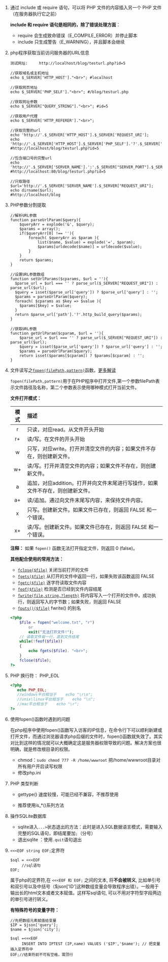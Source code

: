 1. 通过 include 或 require 语句，可以将 PHP 文件的内容插入另一个 PHP 文件（在服务器执行它之前）

    **include 和 require 语句是相同的，除了错误处理方面**：

    -  require 会生成致命错误（E_COMPILE_ERROR）并停止脚本
    -  include 只生成警告（E_WARNING），并且脚本会继续

2. php程序获取当前访问服务器的URL信息

    ```
    测试网址:     http://localhost/blog/testurl.php?id=5

   //获取域名或主机地址 
   echo $_SERVER['HTTP_HOST']."<br>"; #localhost

   //获取网页地址 
   echo $_SERVER['PHP_SELF']."<br>"; #/blog/testurl.php

   //获取网址参数 
   echo $_SERVER["QUERY_STRING"]."<br>"; #id=5

   //获取用户代理 
   echo $_SERVER['HTTP_REFERER']."<br>"; 

   //获取完整的url
   echo 'http://'.$_SERVER['HTTP_HOST'].$_SERVER['REQUEST_URI'];
   echo 'http://'.$_SERVER['HTTP_HOST'].$_SERVER['PHP_SELF'].'?'.$_SERVER['QUERY_STRING'];
   #http://localhost/blog/testurl.php?id=5

   //包含端口号的完整url
   echo 'http://'.$_SERVER['SERVER_NAME'].':'.$_SERVER["SERVER_PORT"].$_SERVER["REQUEST_URI"]; 
   #http://localhost:80/blog/testurl.php?id=5

   //只取路径
   $url='http://'.$_SERVER['SERVER_NAME'].$_SERVER["REQUEST_URI"]; 
   echo dirname($url);
   #http://localhost/blog

    ```

3. PHP参数分割提取

   ```
   //解析URL参数
   function parseUrlParam($query){
       $queryArr = explode('&', $query);
       $params = array();
       if($queryArr[0] !== ''){
           foreach( $queryArr as $param ){
               list($name, $value) = explode('=', $param);
               $params[urldecode($name)] = urldecode($value);
           }       
       }
       return $params;
   }

   //设置URL参数数组
   function setUrlParams($cparams, $url = ''){
     $parse_url = $url === '' ? parse_url($_SERVER["REQUEST_URI"]) : parse_url($url);
     $query = isset($parse_url['query']) ? $parse_url['query'] : '';
     $params = parseUrlParam($query);
     foreach( $cparams as $key => $value ){
       $params[$key] = $value;
     }
     return $parse_url['path'].'?'.http_build_query($params);
   }

   //获取URL参数
   function getUrlParam($cparam, $url = ''){
       $parse_url = $url === '' ? parse_url($_SERVER["REQUEST_URI"]) : parse_url($url);
       $query = isset($parse_url['query']) ? $parse_url['query'] : '';
       $params = parseUrlParam($query);
       return isset($params[$cparam]) ? $params[$cparam] : '';
   }
   ```

3. 文件读写之[`fopen(filePath,pattern)`](https://www.runoob.com/php/func-filesystem-fopen.html)函数。[更多解读](https://www.runoob.com/php/php-ref-filesystem.html)

    `fopen(filePath,pattern)`用于在PHP程序中打开文件,第一个参数filePath表示文件路径及名称，第二个参数表示使用哪种模式打开当前文件。

    **文件打开模式：**

    | 模式 | 描述 |
    |:------:|:------|
    |r     |只读，对应read。从文件开头开始|
    |r+     |读/写。在文件的开头开始    |
    | w    |只写，对应write。打开并清空文件的内容；如果文件不存在，则创建新文件。     |
    |  w+   |读/写。打开并清空文件的内容；如果文件不存在，则创建新文件。     |
    |   a  | 追加，对应addition。打开并向文件末尾进行写操作，如果文件不存在，则创建新文件。    |
    |   a+  |读/追加。通过向文件末尾写内容，来保持文件内容。     |
    |   x  | 只写。创建新文件。如果文件已存在，则返回 FALSE 和一个错误。    |
    |   x+  | 读/写。创建新文件。如果文件已存在，则返回 FALSE 和一个错误。     |

    **注释：** 如果 `fopen()` 函数无法打开指定文件，则返回 0 (false)。

    **其他配合使用的常用方法：**

    - [`fclose($file)`](https://www.runoob.com/php/func-filesystem-fclose.html) 关闭当前打开的文件
    - [`fgets($file)`](https://www.runoob.com/php/func-filesystem-fgets.html) 从打开的文件中返回一行，如果失败该函数返回 FALSE
    - [`fgetc($file)`](https://www.runoob.com/php/func-filesystem-fgetc.html) 逐字符读取文件内容
    - [`feof($file)`](https://www.runoob.com/php/func-filesystem-feof.html) 检测是否已经到文件内容结尾
    - [`fwrite(file,string,?length)`](https://www.runoob.com/php/func-filesystem-fwrite.html) 将内容写入一个打开的文件中。成功执行，则返回写入的字节数；如果失败，则返回 FALSE
    - [`fputs()($file)`](https://www.runoob.com/php/func-filesystem-fputs.html) fwrite() 的别名

    ```php
    <?php
        $file = fopen("welcome.txt", "r") 
            or 
            exit("无法打开文件!");
        // 读取文件每一行，直到文件结尾
        while(!feof($file))
        {
            echo fgets($file). "<br>";
        }
        fclose($file);
    ?>
    ```

5. PHP 换行符： PHP_EOL

   ```php
   <?php
      echo PHP_EOL;
      //windows平台相当于    echo "\r\n";
      //unix\linux平台相当于    echo "\n";
      //mac平台相当于    echo "\r";
   ?>
   ```

6. 使用fopen()函数时遇到的问题

    在php程序中使用fopen()函数写入访客的IP信息，在命令行下可以顺利新建或打开文件，而通过浏览器请求php后缀的文件时，fopen()函数就失效了。其实对比到这样的情况就可以大概确定这是服务器权限导致的问题。解决方案也很明确，就是修改根目录的权限。

    - chmod：`sudo chmod 777 -R /home/wwwroot` 把/home/wwwroot目录对所有用户开启读写权限
    - 修改php.ini

7. PHP 类型判断

    - gettype() 速度较慢，可能已经不兼容，不推荐使用

    - 推荐使用is_*()系列方法


8. 操作SQLite数据库
   
   - sqlite进入` ...> `状态退出的方法：此时是进入SQL数据语言模式，需要输入完整的SQL语句，即结尾要加`;`（分号）
   - 退出sqlite ：使用`.quit`语句退出


9. `<<<EOF string EOF;`定界符
    
   ```
   $sql = <<<EOF  
        //sql语句
   EOF;
   ```
   属于php的定界符,在
   `<<<EOF 和 EOF;` 之间的文本, 将**不会被转义**, 比如单引号和双引号以及中括号（$json['ID']这种数组变量会导致程序出错）。一般用于输出长的html文本或者文本赋值。这样写sql语句, 可以不用对字符型字段两边的单引号进行转义。

   **有特殊符号的变量字符：**

   ```
   //先把数组元素赋值给变量
   $IP = $json['query'];
   $name = $json['city'];

   $sql =<<<EOF
        INSERT INTO IPTEST (IP,name) VALUES ('$IP','$name'); // 把变量插入定界符中
   EOF;//结束符前不可有空格，需顶行

   ```



